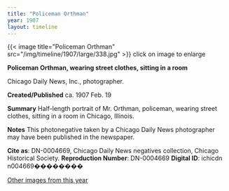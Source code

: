 ```yaml
---
title: "Policeman Orthman"
year: 1907
layout: timeline
---
```


{{< image title="Policeman Orthman" src="/img/timeline/1907/large/338.jpg" >}}
click on image to enlarge

__**Policeman Orthman, wearing street clothes, sitting in a room**__

Chicago Daily News, Inc., photographer.

**Created/Published**
ca. 1907 Feb. 19

**Summary**
Half-length portrait of Mr. Orthman, policeman, wearing street clothes, sitting in a room in Chicago, Illinois.

**Notes**
This photonegative taken by a Chicago Daily News photographer may have been published in the newspaper.

__Cite as__: DN-0004669, Chicago Daily News negatives collection, Chicago Historical Society.
__Reproduction Number__: DN-0004669
__Digital ID__: ichicdn n004669��������  

[Other images from this year](/historical/timeline/1907)